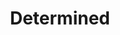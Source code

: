 ---
layout: piece
colection_name: paintings
title: Determined
id: determined
media: Acrylic and ink
dimensions: 14" x 14"
description: Painted with popsicle sticks.
price: $70
create_date: 2014
---